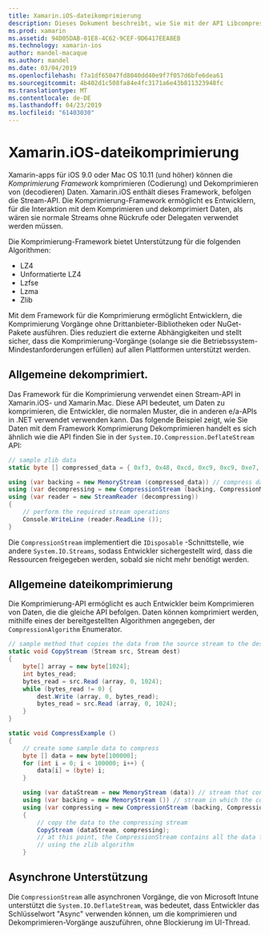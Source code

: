 ```yaml
---
title: Xamarin.iOS-dateikomprimierung
description: Dieses Dokument beschreibt, wie Sie mit der API Libcompression in Xamarin.iOS arbeiten. Erläutert Entleeren, jedoch ist, und die verschiedenen Algorithmen unterstützt.
ms.prod: xamarin
ms.assetid: 94D05DAB-01E8-4C62-9CEF-9D6417EEA8EB
ms.technology: xamarin-ios
author: mandel-macaque
ms.author: mandel
ms.date: 03/04/2019
ms.openlocfilehash: f7a1df65047fd8040dd40e9f7f057d6bfe6dea61
ms.sourcegitcommit: 4b402d1c508fa84e4fc3171a6e43b811323948fc
ms.translationtype: MT
ms.contentlocale: de-DE
ms.lasthandoff: 04/23/2019
ms.locfileid: "61403030"
---
```

# <a name="file-compression-in-xamarinios"></a>Xamarin.iOS-dateikomprimierung

Xamarin-apps für iOS 9.0 oder Mac OS 10.11 (und höher) können die _Komprimierung Framework_ komprimieren (Codierung) und Dekomprimieren von (decodieren) Daten. Xamarin.iOS enthält dieses Framework, befolgen die Stream-API. Die Komprimierung-Framework ermöglicht es Entwicklern, für die Interaktion mit dem Komprimieren und dekomprimiert Daten, als wären sie normale Streams ohne Rückrufe oder Delegaten verwendet werden müssen.

Die Komprimierung-Framework bietet Unterstützung für die folgenden Algorithmen:

* LZ4
* Unformatierte LZ4
* Lzfse
* Lzma
* Zlib

Mit dem Framework für die Komprimierung ermöglicht Entwicklern, die Komprimierung Vorgänge ohne Drittanbieter-Bibliotheken oder NuGet-Pakete ausführen. Dies reduziert die externe Abhängigkeiten und stellt sicher, dass die Komprimierung-Vorgänge (solange sie die Betriebssystem-Mindestanforderungen erfüllen) auf allen Plattformen unterstützt werden.

## <a name="general-file-decompression"></a>Allgemeine dekomprimiert.

Das Framework für die Komprimierung verwendet einen Stream-API in Xamarin.iOS- und Xamarin.Mac. Diese API bedeutet, um Daten zu komprimieren, die Entwickler, die normalen Muster, die in anderen e/a-APIs in .NET verwendet verwenden kann. Das folgende Beispiel zeigt, wie Sie Daten mit dem Framework Komprimierung Dekomprimieren handelt es sich ähnlich wie die API finden Sie in der `System.IO.Compression.DeflateStream` API:

```csharp
// sample zlib data
static byte [] compressed_data = { 0xf3, 0x48, 0xcd, 0xc9, 0xc9, 0xe7, 0x02, 0x00 };

using (var backing = new MemoryStream (compressed_data)) // compress data to read
using (var decompressing = new CompressionStream (backing, CompressionMode.Decompress, CompressionAlgorithm.Zlib)) // create decompression stream with the correct algorithm
using (var reader = new StreamReader (decompressing))
{
    // perform the required stream operations
    Console.WriteLine (reader.ReadLine ());
}
```

Die `CompressionStream` implementiert die `IDisposable` -Schnittstelle, wie andere `System.IO.Streams`, sodass Entwickler sichergestellt wird, dass die Ressourcen freigegeben werden, sobald sie nicht mehr benötigt werden.

## <a name="general-file-compression"></a>Allgemeine dateikomprimierung

Die Komprimierung-API ermöglicht es auch Entwickler beim Komprimieren von Daten, die die gleiche API befolgen. Daten können komprimiert werden, mithilfe eines der bereitgestellten Algorithmen angegeben, der `CompressionAlgorithm` Enumerator.

```csharp
// sample method that copies the data from the source stream to the destination stream
static void CopyStream (Stream src, Stream dest)
{
    byte[] array = new byte[1024];
    int bytes_read;
    bytes_read = src.Read (array, 0, 1024);
    while (bytes_read != 0) {
        dest.Write (array, 0, bytes_read);
        bytes_read = src.Read (array, 0, 1024);
    }
}

static void CompressExample ()
{
    // create some sample data to compress
    byte [] data = new byte[100000];
    for (int i = 0; i < 100000; i++) {
        data[i] = (byte) i;
    }

    using (var dataStream = new MemoryStream (data)) // stream that contains the data to compress
    using (var backing = new MemoryStream ()) // stream in which the compress data will be written
    using (var compressing = new CompressionStream (backing, CompressionMode.Compress, CompressionAlgorithm.Zlib, true))
    {
        // copy the data to the compressing stream
        CopyStream (dataStream, compressing);
        // at this point, the CompressionStream contains all the data from the dataStream but compressed
        // using the zlib algorithm
    }
```

## <a name="async-support"></a>Asynchrone Unterstützung

Die `CompressionStream` alle asynchronen Vorgänge, die von Microsoft Intune unterstützt die `System.IO.DeflateStream`, was bedeutet, dass Entwickler das Schlüsselwort "Async" verwenden können, um die komprimieren und Dekomprimieren-Vorgänge auszuführen, ohne Blockierung im UI-Thread.